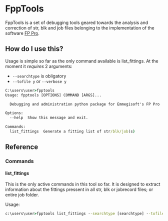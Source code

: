 # FppTools

FppTools is a set of debugging tools geared towards the analysis and correction of str, blk and job files belonging to the implementation of the software [FP Pro](http://www.emmegisoft.com/en/product/fp-pro).

## How do I use this?

Usage is simple so far as the only command available is list_fittings. At the moment it *requires* 2 arguments:

* `--searchtype` is obligatory
* `--tofile y` or `--verbose y`

```cmd
C:\users\user>fpptools
Usage: fpptools [OPTIONS] COMMAND [ARGS]...

  Debugging and administration python package for Emmegisoft's FP Pro

Options:
  --help  Show this message and exit.

Commands:
  list_fittings  Generate a fitting list of str/blk/job(s)
```

## Reference

### Commands

#### list_fittings

This is the only active commands in this tool so far. It is designed to extract information about the fittings pressent in all str, blk or jobrecord files; or entire job folder.

Usage:
```cmd
c:\users\user>fpptools list_fittings --searchtype [searchtype] --tofile [y/n] --verbose [y/n]
```

